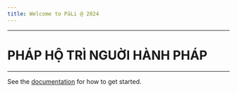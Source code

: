 ```yaml
---
title: Welcome to PāLi @ 2024
---
```

---
# PHÁP HỘ TRÌ NGUỜI HÀNH PHÁP





---
See the [documentation](https://quartz.jzhao.xyz) for how to get started.
